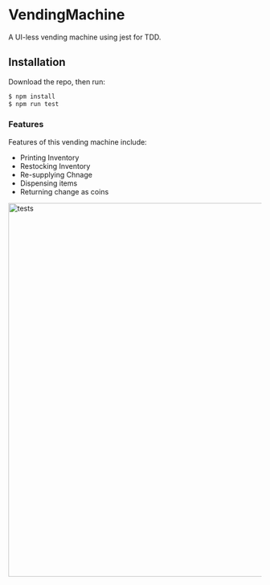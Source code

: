 # VendingMachine
A UI-less vending machine using jest for TDD.

## Installation
Download the repo, then run:

```sh
$ npm install
$ npm run test
```

### Features
Features of this vending machine include:
- Printing Inventory
- Restocking Inventory
- Re-supplying Chnage
- Dispensing items
- Returning change as coins

<img width="744" alt="tests" src="https://user-images.githubusercontent.com/24904987/33013042-7d07a050-cd97-11e7-8364-ec15c6d5a853.png">

